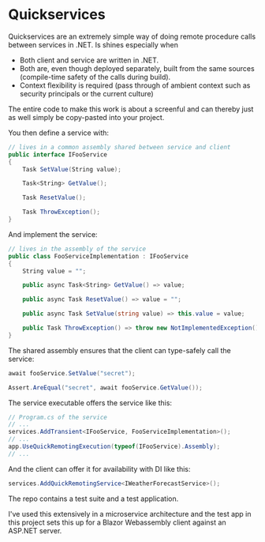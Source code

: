 # Quickservices

Quickservices are an extremely simple way of doing remote procedure calls between services in .NET. Is shines especially when

- Both client and service are written in .NET.
- Both are, even though deployed separately, built from the same sources (compile-time safety of the calls during build).
- Context flexibility is required (pass through of ambient context such as security principals or the current culture)

The entire code to make this work is about a screenful and can thereby just as well simply be copy-pasted into your project.

You then define a service with:

```c#
// lives in a common assembly shared between service and client
public interface IFooService
{
    Task SetValue(String value);

    Task<String> GetValue();

    Task ResetValue();

    Task ThrowException();
}
```

And implement the service:

```c#
// lives in the assembly of the service
public class FooServiceImplementation : IFooService
{
    String value = "";

    public async Task<String> GetValue() => value;

    public async Task ResetValue() => value = "";

    public async Task SetValue(string value) => this.value = value;

    public Task ThrowException() => throw new NotImplementedException();
}
```

The shared assembly ensures that the client can type-safely call the service:

```c#
await fooService.SetValue("secret");

Assert.AreEqual("secret", await fooService.GetValue());
```

The service executable offers the service like this:

```c#
// Program.cs of the service
// ...
services.AddTransient<IFooService, FooServiceImplementation>();
// ...
app.UseQuickRemotingExecution(typeof(IFooService).Assembly);
// ...
```

And the client can offer it for availability with DI like this:

```c#
services.AddQuickRemotingService<IWeatherForecastService>();
```

The repo contains a test suite and a test application.

I've used this extensively in a microservice architecture and the test app in this project sets this up for a Blazor Webassembly client against an ASP.NET server.
